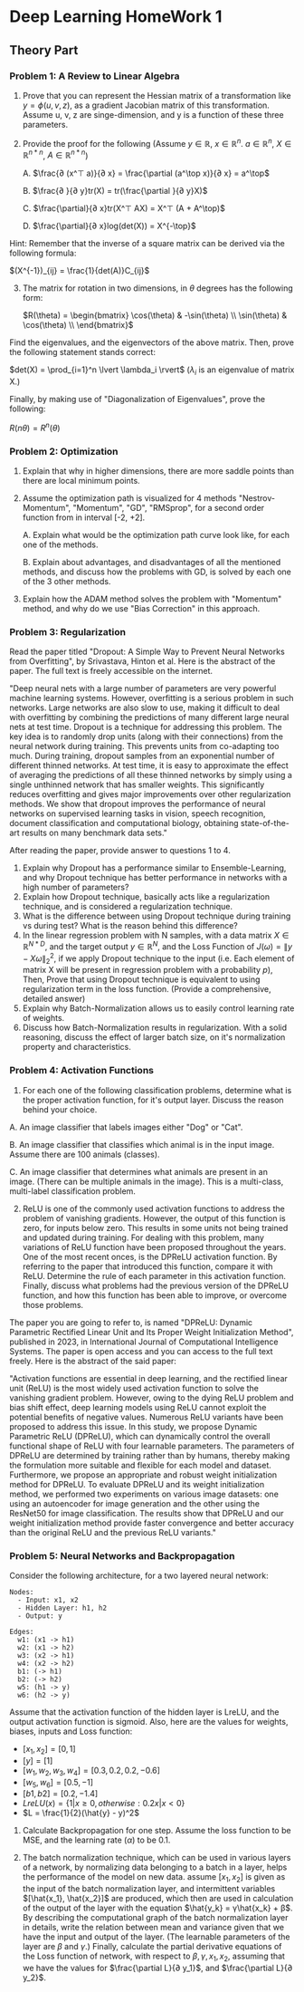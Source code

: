 # Deep Learning HomeWork 1

## Theory Part

### Problem 1: A Review to Linear Algebra

1. Prove that you can represent the Hessian matrix of a transformation like $y=\phi(u, v, z)$, as a gradient Jacobian matrix of this transformation. Assume u, v, z are singe-dimension, and y is a function of these three parameters.

2. Provide the proof for the following (Assume $y \in \mathbb{R}$, $x ∈ \mathbb{R}^n$. $a ∈ \mathbb{R}^n$, $X ∈ \mathbb{R}^{n*n}$, $A ∈ \mathbb{R}^{n*n}$)

    A. $\frac{∂ (x^⊤ a)}{∂ x} = \frac{\partial (a^\top x)}{∂ x} = a^\top$

    B. $\frac{∂ }{∂ y}tr(X) = tr(\frac{\partial }{∂  y}X)$

    C. $\frac{\partial}{∂ x}tr(X^⊤ AX) = X^⊤ (A + A^\top)$

    D. $\frac{\partial}{∂ x}log(det(X)) = X^{-\top}$

Hint: Remember that the inverse of a square matrix can be derived via the following formula:

$(X^{-1})_{ij} = \frac{1}{det(A)}C_{ij}$

3. The matrix for rotation in two dimensions, in $\theta$ degrees has the following form:

    $R(\theta) = \begin{bmatrix} \cos(\theta)  & -\sin(\theta) \\ \sin(\theta) & \cos(\theta) \\ \end{bmatrix}$

Find the eigenvalues, and the eigenvectors of the above matrix. Then, prove the following statement stands correct:

$det(X) = \prod_{i=1}^n \lvert \lambda_i \rvert$
($λ_i$ is an eigenvalue of matrix X.)

Finally, by making use of "Diagonalization of Eigenvalues", prove the following:

$R(n\theta) = R^n (\theta)$

### Problem 2: Optimization

1. Explain that why in higher dimensions, there are more saddle points than there are local minimum points.

2. Assume the optimization path is visualized for 4 methods "Nestrov-Momentum", "Momentum", "GD", "RMSprop", for a second order function from in interval [-2, +2].

   A. Explain what would be the optimization path curve look like, for each one of the methods.

   B. Explain about advantages, and disadvantages of all the mentioned methods, and discuss how the problems with GD, is solved by each one of the 3 other methods.

3. Explain how the ADAM method solves the problem with "Momentum" method, and why do we use "Bias Correction" in this approach.

### Problem 3: Regularization

Read the paper titled "Dropout: A Simple Way to Prevent Neural Networks from Overfitting", by Srivastava, Hinton et al. Here is the abstract of the paper. The full text is freely accessible on the internet.

"Deep neural nets with a large number of parameters are very powerful machine learning systems. However, overfitting is a serious problem in such networks. Large networks are also slow to use, making it difficult to deal with overfitting by combining the predictions of many different large neural nets at test time. Dropout is a technique for addressing this problem. The key idea is to randomly drop units (along with their connections) from the neural network during training. This prevents units from co-adapting too much. During training, dropout samples from an exponential number of different thinned networks. At test time, it is easy to approximate the effect of averaging the predictions of all these thinned networks by simply using a single unthinned network that has smaller weights. This significantly reduces overfitting and gives major improvements over other regularization methods. We show that dropout improves the performance of neural networks on supervised learning tasks in vision, speech recognition, document classification and computational biology, obtaining state-of-the-art results on many benchmark data sets."

After reading the paper, provide answer to questions 1 to 4.

1. Explain why Dropout has a performance similar to Ensemble-Learning, and why Dropout technique has better performance in networks with a high number of parameters?
2. Explain how Dropout technique, basically acts like a regularization technique, and is considered a regularization technique.
3. What is the difference between using Dropout technique during training vs during test? What is the reason behind this difference?
4. In the linear regression problem with N samples, with a data matrix $X ∈ \mathbb{R}^{N*D}$, and the target output $y ∈ \mathbb{R}^N$, and the Loss Function of $J(\omega) = \lVert y - X\omega \rVert_{2}^{2}$, if we apply Dropout technique to the input (i.e. Each element of matrix X will be present in regression problem with a probability $p$), Then, Prove that using Dropout technique is equivalent to using regularization term in the loss function. (Provide a comprehensive, detailed answer)
5. Explain why Batch-Normalization allows us to easily control learning rate of weights.
6. Discuss how Batch-Normalization results in regularization. With a solid reasoning, discuss the effect of larger batch size, on it's normalization property and characteristics.

### Problem 4: Activation Functions

1. For each one of the following classification problems, determine what is the proper activation function, for it's output layer. Discuss the reason behind your choice.

A. An image classifier that labels images either "Dog" or "Cat".

B. An image classifier that classifies which animal is in the input image. Assume there are 100 animals (classes).

C. An image classifier that determines what animals are present in an image. (There can be multiple animals in the image). This is a multi-class, multi-label classification problem.

2. ReLU is one of the commonly used activation functions to address the problem of vanishing gradients. However, the output of this function is zero, for inputs below zero. This results in some units not being trained and updated during training. For dealing with this problem, many variations of ReLU function have been proposed throughout the years. One of the most recent onces, is the DPReLU activation function. By referring to the paper that introduced this function, compare it with ReLU. Determine the rule of each parameter in this activation function. Finally, discuss what problems had the previous version of the DPReLU function, and how this function has been able to improve, or overcome those problems.

The paper you are going to refer to, is named "DPReLU: Dynamic Parametric Rectified Linear Unit and Its Proper Weight Initialization Method", published in 2023, in International Journal of Computational Intelligence Systems. The paper is open access and you can access to the full text freely. Here is the abstract of the said paper:

"Activation functions are essential in deep learning, and the rectified linear unit (ReLU) is the most widely used activation function to solve the vanishing gradient problem. However, owing to the dying ReLU problem and bias shift effect, deep learning models using ReLU cannot exploit the potential benefits of negative values. Numerous ReLU variants have been proposed to address this issue. In this study, we propose Dynamic Parametric ReLU (DPReLU), which can dynamically control the overall functional shape of ReLU with four learnable parameters. The parameters of DPReLU are determined by training rather than by humans, thereby making the formulation more suitable and flexible for each model and dataset. Furthermore, we propose an appropriate and robust weight initialization method for DPReLU. To evaluate DPReLU and its weight initialization method, we performed two experiments on various image datasets: one using an autoencoder for image generation and the other using the ResNet50 for image classification. The results show that DPReLU and our weight initialization method provide faster convergence and better accuracy than the original ReLU and the previous ReLU variants."

### Problem 5: Neural Networks and Backpropagation

Consider the following architecture, for a two layered neural network:

```
Nodes: 
  - Input: x1, x2
  - Hidden Layer: h1, h2
  - Output: y

Edges: 
  w1: (x1 -> h1)
  w2: (x1 -> h2)
  w3: (x2 -> h1)
  w4: (x2 -> h2)
  b1: (-> h1)
  b2: (-> h2)
  w5: (h1 -> y)
  w6: (h2 -> y)
```

Assume that the activation function of the hidden layer is LreLU, and the output activation function is sigmoid. Also, here are the values for weights, biases, inputs and Loss function:

- $[x_1, x_2] = [0, 1]$
- $[y] = [1]$
- $[w_1, w_2, w_3, w_4] = [0.3, 0.2, 0.2, -0.6]$
- $[w_5, w_6] = [0.5, -1]$
- $[b1, b2] = [0.2, -1.4]$
- $LreLU(x) = \{ 1 \lvert x \ge 0 , otherwise: 0.2x \lvert x \lt 0\}$
- $L = \frac{1}{2}(\hat{y} - y)^2$

1. Calculate Backpropagation for one step. Assume the loss function to be MSE, and the learning rate ($\alpha$) to be 0.1.

2. The batch normalization technique, which can be used in various layers of a network, by normalizing data belonging to a batch in a layer, helps the performance of the model on new data. assume $[x_1, x_2]$ is given as the input of the batch normalization layer, and intermittent variables $[\hat{x_1}, \hat{x_2}]$ are produced, which then are used in calculation of the output of the layer with the equation $\hat{y_k} = γ\hat{x_k} + β$. By describing the computational graph of the batch normalization layer in details, write the relation between mean and variance given that we have the input and output of the layer. (The learnable parameters of the layer are $\beta$ and $\gamma$.) Finally, calculate the partial derivative equations of the Loss function of network, with respect to $\beta, \gamma, x_1, x_2$,  assuming that we have the values for $\frac{\partial L}{∂ y_1}$, and $\frac{\partial L}{∂ y_2}$.
